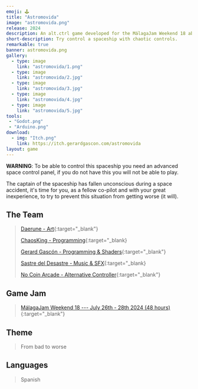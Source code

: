 ```yaml
---
emoji: 🕹️
title: "Astromovida"
image: "astromovida.png"
release: 2024
description: An alt.ctrl game developed for the MálagaJam Weekend 18 about trying to control a spaceship in the middle of an accident.
short-description: Try control a spaceship with chaotic controls.
remarkable: true
banner: astromovida.png
gallery:
  - type: image
    link: "astromovida/1.png"
  - type: image
    link: "astromovida/2.jpg"
  - type: image
    link: "astromovida/3.jpg"
  - type: image
    link: "astromovida/4.jpg"
  - type: image
    link: "astromovida/5.jpg"
tools:
 - "Godot.png"
 - "Arduino.png"
download:
  - img: "Itch.png"
    link: https://itch.gerardgascon.com/astromovida
layout: game
---
```


**WARNING**: To be able to control this spaceship you need an advanced space control panel, if you do not have this you
will not be able to play.

The captain of the spaceship has fallen unconscious during a space accident, it's time for you, as a fellow co-pilot and
with your great inexperience, to try to prevent this situation from getting worse (it will).

## The Team

> [Daerune - Art](https://x.com/ddaerune){:target="_blank"}
>
> [ChaosKing - Programming](https://x.com/Cha0sKing_){:target="_blank}
>
> [Gerard Gascón - Programming & Shaders](https://twitter.com/G_of_Geri/){:target="_blank"}
>
> [Sastre del Desastre - Music & SFX](https://linktr.ee/SastreDelDesastre){:target="_blank}
>
> [No Coin Arcade - Alternative Controller](https://x.com/NoCoinArcade){:target="_blank"}

## Game Jam

> [MálagaJam Weekend 18 --- July 26th - 28th 2024 (48 hours)](https://itch.io/jam/malagajam-weekend-18){:target="_blank"}

## Theme

> From bad to worse

## Languages

> Spanish
